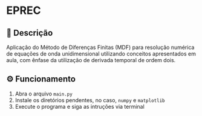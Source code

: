 # EPREC

## 📝 Descrição
Aplicação do Método de Diferenças Finitas (MDF) para resolução numérica de equações de onda unidimensional utilizando conceitos apresentados em aula, com ênfase da utilização de derivada temporal de ordem dois.

## ⚙️ Funcionamento
1. Abra o arquivo `main.py`
2. Instale os diretórios pendentes, no caso, `numpy` e `matplotlib`
3. Execute o programa e siga as intruções via terminal
